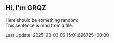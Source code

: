 ## Hi, I'm GRQZ
Here should be something random:  
This sentence is read from a file.


Last Update: 2025-03-03 06:15:01.696725+00:00

